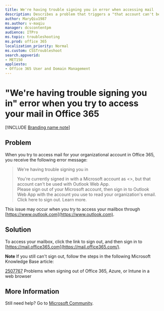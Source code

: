 ```yaml
---
title: We're having trouble signing you in error when accessing mail
description: Describes a problem that triggers a "that account can't be used with Outlook Web App" error when you try to access mail for your organizational account in Office 365 through outlook.com. Provides a resolution.
author: MaryQiu1987
ms.author: v-maqiu
manager: dcscontentpm
audience: ITPro 
ms.topic: troubleshooting 
ms.prod: office 365
localization_priority: Normal
ms.custom: CSSTroubleshoot
search.appverid: 
- MET150
appliesto:
- Office 365 User and Domain Management
---
```


# "We're having trouble signing you in" error when you try to access your mail in Office 365

[!INCLUDE [Branding name note](../../../includes/branding-name-note.md)]

## Problem

When you try to access mail for your organizational account in Office 365, you receive the following error message: 

> We're having trouble signing you in
>
> You're currently signed in with a Microsoft account as <>, but that account can't be used with Outlook Web App.  
> Please sign out of your Microsoft account, then sign in to Outlook Web App with the account you use to read your organization's email. Click here to sign out. Learn more.

This issue may occur when you try to access your mailbox through [https://www.outlook.com](https://www.outlook.com). 

## Solution

To access your mailbox, click the link to sign out, and then sign in to [https://mail.office365.com](https://mail.office365.com/). 

**Note** If you still can't sign out, follow the steps in the following Microsoft Knowledge Base article: 
 
[2507767](https://support.microsoft.com/help/2507767) Problems when signing out of Office 365, Azure, or Intune in a web browser 

## More Information 

Still need help? Go to [Microsoft Community](https://answers.microsoft.com/).